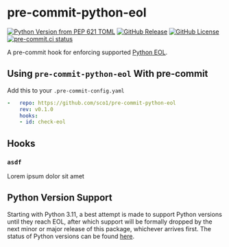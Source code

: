 # pre-commit-python-eol
[![Python Version from PEP 621 TOML](https://img.shields.io/python/required-version-toml?tomlFilePath=https%3A%2F%2Fraw.githubusercontent.com%2Fsco1%2Fpre-commit-python-eol%2Frefs%2Fheads%2Fmain%2Fpyproject.toml&logo=python&logoColor=FFD43B)](https://github.com/sco1/pre-commit-python-eol/blob/main/pyproject.toml)
[![GitHub Release](https://img.shields.io/github/v/release/sco1/pre-commit-python-eol)](https://github.com/sco1/pre-commit-python-eol/releases)
[![GitHub License](https://img.shields.io/github/license/sco1/pre-commit-python-eol?color=magenta)](https://github.com/sco1/pre-commit-python-eol/blob/main/LICENSE)
[![pre-commit.ci status](https://results.pre-commit.ci/badge/github/sco1/pre-commit-python-eol/main.svg)](https://results.pre-commit.ci/latest/github/sco1/pre-commit-python-eol/main)

A pre-commit hook for enforcing supported [Python EOL](https://devguide.python.org/versions/).

## Using `pre-commit-python-eol` With pre-commit
Add this to your `.pre-commit-config.yaml`

```yaml
-   repo: https://github.com/sco1/pre-commit-python-eol
    rev: v0.1.0
    hooks:
    - id: check-eol
```

## Hooks
### `asdf`
Lorem ipsum dolor sit amet

## Python Version Support
Starting with Python 3.11, a best attempt is made to support Python versions until they reach EOL, after which support will be formally dropped by the next minor or major release of this package, whichever arrives first. The status of Python versions can be found [here](https://devguide.python.org/versions/).
